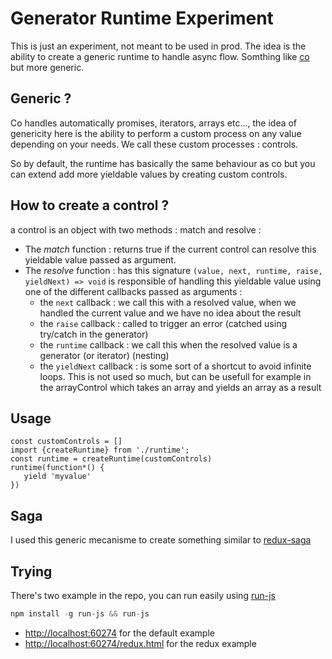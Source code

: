 Generator Runtime Experiment
============================

This is just an experiment, not meant to be used in prod.
The idea is the ability to create a generic runtime to handle async flow. Somthing like [co](https://github.com/tj/co) but more generic.

Generic ?
---------

Co handles automatically promises, iterators, arrays etc..., the idea of genericity here is the ability to perform a custom process on any value depending on your needs.
We call these custom processes : controls.

So by default, the runtime has basically the same behaviour as co but you can extend add more yieldable values by creating custom controls.

How to create a control ?
-------------------------

a control is an object with two methods : match and resolve :
 * The *match* function   : returns true if the current control can resolve this yieldable value passed as argument.
 * The *resolve* function : has this signature `(value, next, runtime, raise, yieldNext) => void` is responsible of handling this yieldable value using one of the different callbacks passed as arguments :
   * the `next` callback : we call this with a resolved value, when we handled the current value and we have no idea about the result
   * the `raise` callback : called to trigger an error (catched using try/catch in the generator)
   * the `runtime` callback : we call this when the resolved value is a generator (or iterator) (nesting)
   * the `yieldNext` callback : is some sort of a shortcut to avoid infinite loops. This is not used so much, but can be usefull for example in the arrayControl which takes an array and yields an array as a result

Usage
-----

```
const customControls = []
import {createRuntime} from './runtime';
const runtime = createRuntime(customControls)
runtime(function*() {
   yield 'myvalue'
})
```

Saga
----

I used this generic mecanisme to create something similar to [redux-saga](https://github.com/yelouafi/redux-saga)

Trying
------

There's two example in the repo, you can run easily using [run-js](https://github.com/remixz/run-js)

```javascript
npm install -g run-js && run-js
```

 * [http://localhost:60274](localhost:60274) for the default example
 * [http://localhost:60274/redux.html](localhost:60274) for the redux example

